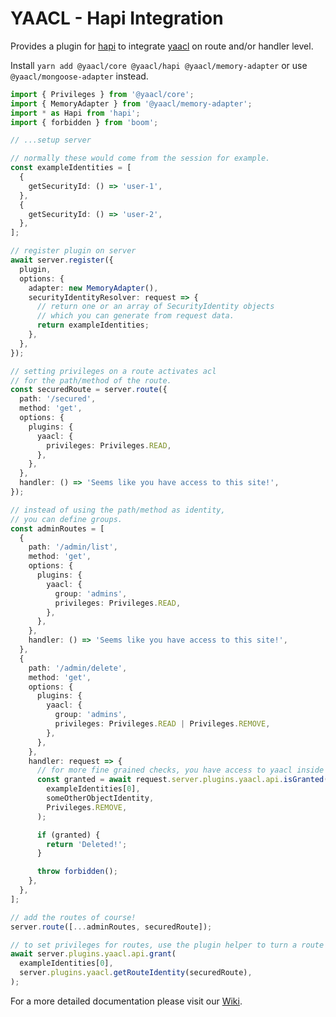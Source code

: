 # YAACL - Hapi Integration

Provides a plugin for [hapi](https://github.com/hapijs/hapi) to integrate [yaacl](https://github.com/jeanfortheweb/yaacl) on route and/or handler level.

Install `yarn add @yaacl/core @yaacl/hapi @yaacl/memory-adapter` or use `@yaacl/mongoose-adapter` instead.

```ts
import { Privileges } from '@yaacl/core';
import { MemoryAdapter } from '@yaacl/memory-adapter';
import * as Hapi from 'hapi';
import { forbidden } from 'boom';

// ...setup server

// normally these would come from the session for example.
const exampleIdentities = [
  {
    getSecurityId: () => 'user-1',
  },
  {
    getSecurityId: () => 'user-2',
  },
];

// register plugin on server
await server.register({
  plugin,
  options: {
    adapter: new MemoryAdapter(),
    securityIdentityResolver: request => {
      // return one or an array of SecurityIdentity objects
      // which you can generate from request data.
      return exampleIdentities;
    },
  },
});

// setting privileges on a route activates acl
// for the path/method of the route.
const securedRoute = server.route({
  path: '/secured',
  method: 'get',
  options: {
    plugins: {
      yaacl: {
        privileges: Privileges.READ,
      },
    },
  },
  handler: () => 'Seems like you have access to this site!',
});

// instead of using the path/method as identity,
// you can define groups.
const adminRoutes = [
  {
    path: '/admin/list',
    method: 'get',
    options: {
      plugins: {
        yaacl: {
          group: 'admins',
          privileges: Privileges.READ,
        },
      },
    },
    handler: () => 'Seems like you have access to this site!',
  },
  {
    path: '/admin/delete',
    method: 'get',
    options: {
      plugins: {
        yaacl: {
          group: 'admins',
          privileges: Privileges.READ | Privileges.REMOVE,
        },
      },
    },
    handler: request => {
      // for more fine grained checks, you have access to yaacl inside of handlers too!
      const granted = await request.server.plugins.yaacl.api.isGranted(
        exampleIdentities[0],
        someOtherObjectIdentity,
        Privileges.REMOVE,
      );

      if (granted) {
        return 'Deleted!';
      }

      throw forbidden();
    },
  },
];

// add the routes of course!
server.route([...adminRoutes, securedRoute]);

// to set privileges for routes, use the plugin helper to turn a route into an object identity.
await server.plugins.yaacl.api.grant(
  exampleIdentities[0],
  server.plugins.yaacl.getRouteIdentity(securedRoute),
);
```

For a more detailed documentation please visit our [Wiki](https://github.com/jeanfortheweb/yaacl/wiki).
